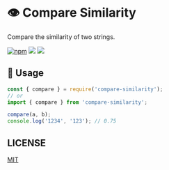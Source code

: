 # 👁 Compare Similarity

Compare the similarity of two strings.

[![npm](https://img.shields.io/npm/v/compare-similarity?style=flat-square&color=orange)](https://www.npmjs.com/package/compare-similarity)
![](https://img.shields.io/github/workflow/status/xrkffgg/compare-similarity/CI?style=flat-square)
![](https://img.shields.io/npm/l/compare-similarity?style=flat-square&color=blue)

## 🚀 Usage

```js
const { compare } = require('compare-similarity');
// or
import { compare } from 'compare-similarity';

compare(a, b);
console.log('1234', '123'); // 0.75
```

## LICENSE

[MIT](./LICENSE)

